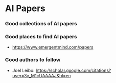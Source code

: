 # AI Papers


### Good collections of AI papers 


### Good places to find AI papers 


- https://www.emergentmind.com/papers


### Good authors to follow 

- Joel Leibo: https://scholar.google.com/citations?user=3y_M1cUAAAAJ&hl=en
